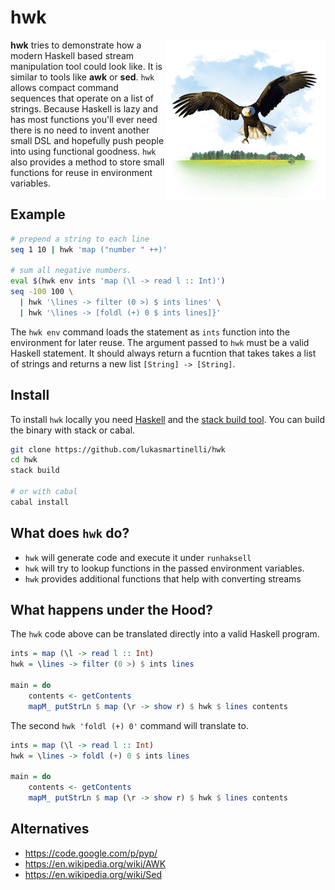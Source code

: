 # hwk

<img align="right" alt="hwk" src="hwk.png" />

**hwk** tries to demonstrate how a modern Haskell based stream manipulation tool could look like.
It is similar to tools like **awk** or **sed**.
`hwk` allows compact command sequences that operate on a list of strings. Because Haskell is lazy and has most functions you'll ever need there is no need to invent another small DSL and hopefully
push people into using functional goodness. `hwk` also provides a method to store small functions for
reuse in environment variables.

## Example

```bash
# prepend a string to each line
seq 1 10 | hwk 'map ("number " ++)'

# sum all negative numbers.
eval $(hwk env ints 'map (\l -> read l :: Int)')
seq -100 100 \
  | hwk '\lines -> filter (0 >) $ ints lines' \
  | hwk '\lines -> [foldl (+) 0 $ ints lines]}'
```

The `hwk env` command loads the statement as `ints` function into the environment for later reuse.
The argument passed to `hwk` must be a valid Haskell statement.
It should always return a fucntion that takes takes a list of strings and returns a new list `[String] -> [String]`.

## Install

To install `hwk` locally you need [Haskell](https://www.haskell.org/platform/) and
the [stack build tool](http://docs.haskellstack.org/en/stable/install_and_upgrade.html).
You can build the binary with stack or cabal.

```bash
git clone https://github.com/lukasmartinelli/hwk
cd hwk
stack build

# or with cabal
cabal install
```

## What does `hwk` do?

- `hwk` will generate code and execute it under `runhaksell`
- `hwk` will try to lookup functions in the passed environment variables.
- `hwk` provides additional functions that help with converting streams

## What happens under the Hood?

The `hwk` code above can be translated directly into a valid Haskell program.

```haskell
ints = map (\l -> read l :: Int)
hwk = \lines -> filter (0 >) $ ints lines

main = do
    contents <- getContents
    mapM_ putStrLn $ map (\r -> show r) $ hwk $ lines contents
```

The second `hwk 'foldl (+) 0'` command will translate to.

```haskell
ints = map (\l -> read l :: Int)
hwk = \lines -> foldl (+) 0 $ ints lines

main = do
    contents <- getContents
    mapM_ putStrLn $ map (\r -> show r) $ hwk $ lines contents
```

## Alternatives

- https://code.google.com/p/pyp/
- https://en.wikipedia.org/wiki/AWK
- https://en.wikipedia.org/wiki/Sed
